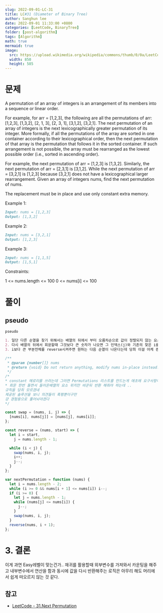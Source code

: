 ```yaml
---
slug: 2022-09-01-LC-31
title: LC#31 (Diameter of Binary Tree)
author: Sanghun lee
date: 2022-09-01 11:33:00 +0800
categories: [LeetCode, BinaryTree]
folder: [post-algorithm]
tags: [Algorithm]
math: true
mermaid: true
image:
  src: https://upload.wikimedia.org/wikipedia/commons/thumb/0/0a/LeetCode_Logo_black_with_text.svg/640px-LeetCode_Logo_black_with_text.svg.png
  width: 850
  height: 585
---
```


# 문제

A permutation of an array of integers is an arrangement of its members into a sequence or linear order.

For example, for arr = [1,2,3], the following are all the permutations of arr: [1,2,3], [1,3,2], [2, 1, 3], [2, 3, 1], [3,1,2], [3,2,1].
The next permutation of an array of integers is the next lexicographically greater permutation of its integer. More formally, if all the permutations of the array are sorted in one container according to their lexicographical order, then the next permutation of that array is the permutation that follows it in the sorted container. If such arrangement is not possible, the array must be rearranged as the lowest possible order (i.e., sorted in ascending order).

For example, the next permutation of arr = [1,2,3] is [1,3,2].
Similarly, the next permutation of arr = [2,3,1] is [3,1,2].
While the next permutation of arr = [3,2,1] is [1,2,3] because [3,2,1] does not have a lexicographical larger rearrangement.
Given an array of integers nums, find the next permutation of nums.

The replacement must be in place and use only constant extra memory.

Example 1:

```md
Input: nums = [1,2,3]
Output: [1,3,2]
```

Example 2:

```md
Input: nums = [3,2,1]
Output: [1,2,3]
```

Example 3:

```md
Input: nums = [1,1,5]
Output: [1,5,1]
```

Constraints:

1 <= nums.length <= 100
0 <= nums[i] <= 100

# 풀이

## pseudo

```md
pseudo

1. 일단 다른 순열을 찾기 위해서는 배열의 뒤에서 부터 오름차순으로 값이 정렬되지 않는 요소의 인덱스를 찾음 (i)
2. 다시 배열의 뒤에서 회문할때 그것보다 큰 숫자가 나오면 그 인덱스(j)와 기존의 찾은 i를 스와핑하고
3. i보다 큰 부분전체를 reverse시켜주면 원하는 다음 순열이 나온다는데 당최 이걸 어케 증명하고 해결해내라는건지 이해가 안간다..
```

```javascript
/**
 * @param {number[]} nums
 * @return {void} Do not return anything, modify nums in-place instead.
 */
/*
* constant 메로리를 쓰라는데 그러면 Permutations 리스트를 만드는게 애초에 요구사항이 아님
* 회문 한번 돌면서 들어온배열의 요소 위치만 바꾼뒤 반환 해줘야 하는데 ..
규칙을 당최 모르겠네
제공된 솔루션을 보니 의견들이 혹평뿐이구만
걍 경험용으로 풀어놔야겠다
*/

const swap = (nums, i, j) => {
  [nums[i], nums[j]] = [nums[j], nums[i]];
};

const reverse = (nums, start) => {
  let i = start,
    j = nums.length - 1;

  while (i < j) {
    swap(nums, i, j);
    i++;
    j--;
  }
};

var nextPermutation = function (nums) {
  let i = nums.length - 2;
  while (i >= 0 && nums[i + 1] <= nums[i]) i--;
  if (i >= 0) {
    let j = nums.length - 1;
    while (nums[j] <= nums[i]) {
      j--;
    }
    swap(nums, i, j);
  }
  reverse(nums, i + 1);
};
```

# 3. 결론

이게 과연 Easy레벨이 맞는건가..
재귀를 활용할때 외부변수를 가져와서 카운팅을 해주고 내부변수에서 연산을 함과 동시에 값을 다시 반환해주는 로직은
아무리 해도 머리에서 쉽게 떠오르지 않는 것 같다.

## 참고

- [LeetCode - 31.Next Permutation](https://leetcode.com/submissions/detail/788460958/)
